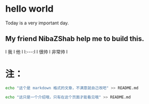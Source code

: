 # hello world

Today is a very important day.   
  
My friend **NibaZShab** help me to build this. 
---

Ⅰ 我 Ⅰ 他 Ⅰ
Ⅰ:---:Ⅰ
Ⅰ 很帅 Ⅰ 非常帅 Ⅰ

# 注：
```bash
echo "这个是 markdown 格式的文章，不满意就自己改吧" >> README.md
```
```bash
echo "这只是一个介绍哦，只有在这个页面才能看见哦" >> README.md
```
